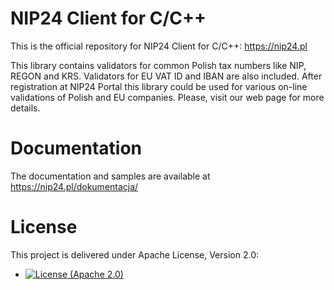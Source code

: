 # NIP24 Client for C/C++

This is the official repository for NIP24 Client for C/C++: https://nip24.pl

This library contains validators for common Polish tax numbers like NIP, REGON and KRS. Validators for
EU VAT ID and IBAN are also included. After registration at NIP24 Portal this library could be used for various
on-line validations of Polish and EU companies. Please, visit our web page for more details.

# Documentation

The documentation and samples are available at https://nip24.pl/dokumentacja/

# License

This project is delivered under Apache License, Version 2.0:

- [![License (Apache 2.0)](https://img.shields.io/badge/license-Apache%20version%202.0-blue.svg?style=flat-square)](http://www.apache.org/licenses/LICENSE-2.0)
